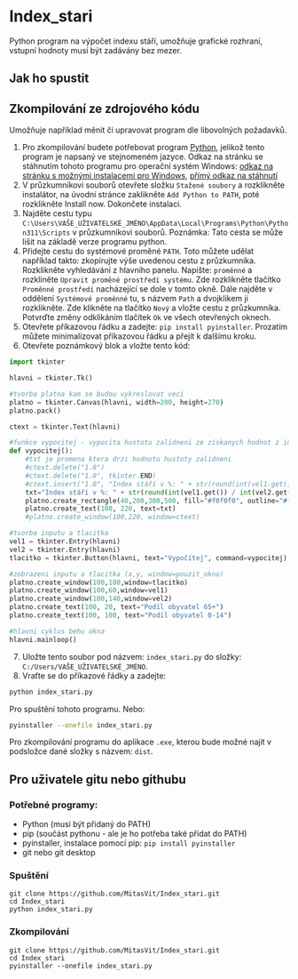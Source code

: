# Index_stari
Python program na výpočet indexu stáří, umožňuje grafické rozhraní, vstupní hodnoty musí být zadávány bez mezer.

## Jak ho spustit



## Zkompilování ze zdrojového kódu
Umožňuje například měnit či upravovat program dle libovolných požadavků.

1. Pro zkompilování budete potřebovat program [Python](https://www.python.org/), jelikož tento program je napsaný ve stejnomeném jazyce. Odkaz na stránku se stáhnutím tohoto programu pro operační systém Windows: [odkaz na stránku s možnými instalacemi pro Windows](https://www.python.org/downloads/windows/), [přímý odkaz na stáhnutí](https://www.python.org/ftp/python/3.11.1/python-3.11.1-amd64.exe)
2. V průzkumníkovi souborů otevřete složku `Stažené soubory` a rozklikněte instalátor, na úvodní stránce zaklikněte `Add Python to PATH`, poté rozklikněte Install now. Dokončete instalaci.
3. Najděte cestu typu `C:\Users\VAŠE_UŽIVATELSKÉ_JMÉNO\AppData\Local\Programs\Python\Python311\Scripts` v průzkumníkovi souborů. Poznámka: Tato cesta se může lišit na základě verze programu python.
4. Přidejte cestu do systémové proměné `PATH`. Toto můžete udělat například takto: zkopírujte výše uvedenou cestu z průzkumníka. Rozklikněte vyhledávání z hlavního panelu. Napište: `proměnné` a rozkliněte `Upravit proměné prostředí systému`. Zde rozklikněte tlačítko `Proměnné prostředí` nacházející se dole v tomto okně. Dále najděte v oddělení `Systémové proměnné` tu, s názvem `Path` a dvojklikem ji rozklikněte. Zde klikněte na tlačítko `Nový` a vložte cestu z průzkumníka. Potvrďte změny odklikáním tlačítek `Ok` ve všech otevřených oknech.
5. Otevřete příkazovou řádku a zadejte: `pip install pyinstaller`. Prozatím můžete minimalizovat příkazovou řádku a přejít k dalšímu kroku.
6. Otevřete poznámkový blok a vložte tento kód: 
```python 
import tkinter

hlavni = tkinter.Tk()

#tvorba platna kam se budou vykreslovat veci
platno = tkinter.Canvas(hlavni, width=200, height=270)
platno.pack()

ctext = tkinter.Text(hlavni)

#funkce vypocitej - vypocita hustotu zalidneni ze ziskanych hodnot z inputu -> prida text na obrazovku s vysledkem
def vypocitej():
    #txt je promena ktera drzi hodnotu hustoty zalidneni
    #ctext.delete("1.0")
    #ctext.delete("1.0", tkinter.END)
    #ctext.insert("1.0", "Index stáří v %: " + str(round(int(vel1.get()) / int(vel2.get())*100, 1)) + " %")
    txt="Index stáří v %: " + str(round(int(vel1.get()) / int(vel2.get())*100, 1)) + " %"
    platno.create_rectangle(40,200,300,500, fill="#f0f0f0", outline="#f0f0f0")
    platno.create_text(100, 220, text=txt)
    #platno.create_window(100,220, window=ctext)

#tvorba inputu a tlacitka
vel1 = tkinter.Entry(hlavni)
vel2 = tkinter.Entry(hlavni)
tlacitko = tkinter.Button(hlavni, text="Vypočítej", command=vypocitej)

#zobrazeni inputu a tlacitka (x,y, window=pouzit_okno)
platno.create_window(100,180,window=tlacitko)
platno.create_window(100,60,window=vel1)
platno.create_window(100,140,window=vel2)
platno.create_text(100, 20, text="Podíl obyvatel 65+")
platno.create_text(100, 100, text="Podíl obyvatel 0-14")

#hlavni cyklus behu okna
hlavni.mainloop()
```
7. Uložte tento soubor pod názvem: `index_stari.py` do složky: `C:/Users/VAŠE_UŽIVATELSKÉ_JMÉNO`.
8. Vraťte se do příkazové řádky a zadejte: 
```bash
python index_stari.py
```
Pro spuštění tohoto programu. Nebo:
```bash
pyinstaller --onefile index_stari.py
```
Pro zkompilování programu do aplikace `.exe`, kterou bude možné najít v podsložce dané složky s názvem: `dist`.

## Pro uživatele gitu nebo githubu

### Potřebné programy:
- Python (musí být přidaný do PATH)
- pip (součást pythonu - ale je ho potřeba také přidat do PATH)
- pyinstaller, instalace pomocí pip: `pip install pyinstaller`
- git nebo git desktop

### Spuštění
```
git clone https://github.com/MitasVit/Index_stari.git
cd Index_stari
python index_stari.py
```

### Zkompilování
```
git clone https://github.com/MitasVit/Index_stari.git
cd Index_stari
pyinstaller --onefile index_stari.py
```
